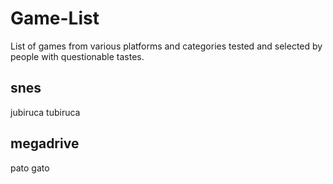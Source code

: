 # Game-List
List of games from various platforms and categories tested and selected by people with questionable tastes.


## snes
jubiruca
tubiruca
 
## megadrive

 pato
 gato
   
